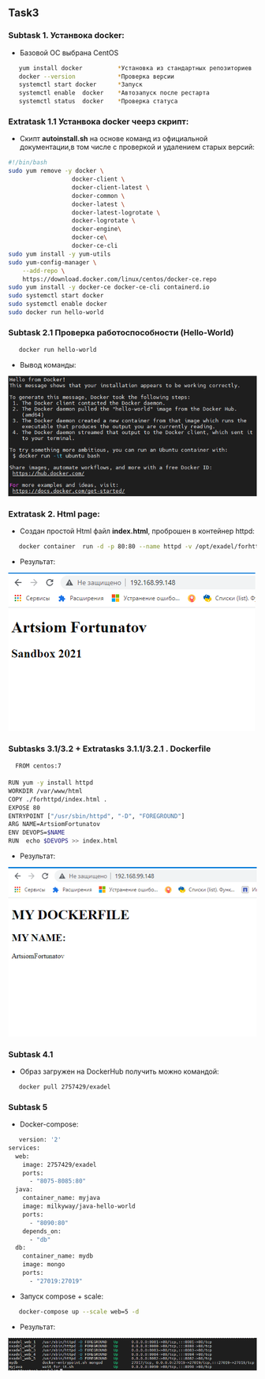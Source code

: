 <!-- ABOUT THE PROJECT -->
## Task3
### Subtask 1. Устанвока docker:
* Базовой ОС выбрана CentOS
```sh
   yum install docker          *Установка из стандартных репозиториев 
   docker --version            *Проверка версии
   systemctl start docker      *Запуск 
   systemctl enable  docker    *Автозапуск после рестарта
   systemctl status  docker    *Проверка статуса
   ```
### Extratask 1.1 Устанвока docker чеерз скрипт:
* Скипт **autoinstall.sh** на основе команд из официальной документации,в том числе с проверкой и удалением старых версий:
```sh
#!/bin/bash
sudo yum remove -y docker \
                  docker-client \
                  docker-client-latest \
                  docker-common \
                  docker-latest \
                  docker-latest-logrotate \
                  docker-logrotate \
                  docker-engine\
                  docker-ce\
                  docker-ce-cli
sudo yum install -y yum-utils 
sudo yum-config-manager \
    --add-repo \
    https://download.docker.com/linux/centos/docker-ce.repo
sudo yum install -y docker-ce docker-ce-cli containerd.io 
sudo systemctl start docker
sudo systemctl enable docker
sudo docker run hello-world
   ```
### Subtask 2.1 Проверка работоспособности (Hello-World)
```sh
   docker run hello-world
   ```
* Вывод команды:

![](https://github.com/ArtsiomFortunatov/exadel_internship/blob/master/task3/image/HelloWorld.png)

### Extratask 2. Html page:
* Создан простой Html файл **index.html**, проброшен в контейнер httpd:
```sh
   docker container  run -d -p 80:80 --name httpd -v /opt/exadel/forhttpd/index.html:/usr/local/apache2/htdocs/index.html httpd
   ```
* Результат:

![](https://github.com/ArtsiomFortunatov/exadel_internship/blob/master/task3/image/ChangeHtml.png)

### Subtasks 3.1/3.2 + Extratasks 3.1.1/3.2.1 . Dockerfile

```sh
  FROM centos:7

RUN yum -y install httpd 
WORKDIR /var/www/html
COPY ./forhttpd/index.html .
EXPOSE 80
ENTRYPOINT ["/usr/sbin/httpd", "-D", "FOREGROUND"]
ARG NAME=ArtsiomFortunatov
ENV DEVOPS=$NAME
RUN  echo $DEVOPS >> index.html
   ```
* Результат:

![](https://github.com/ArtsiomFortunatov/exadel_internship/blob/master/task3/image/Dockerfile.png)

### Subtask 4.1
* Образ загружен на DockerHub получить можно командой:

```sh
   docker pull 2757429/exadel
   ```
### Subtask 5

* Docker-compose:
```sh
   version: '2'
services:
  web:
    image: 2757429/exadel
    ports:
      - "8075-8085:80"
  java:
    container_name: myjava
    image: milkyway/java-hello-world
    ports:
      - "8090:80"
    depends_on:
      - "db"
  db:
    container_name: mydb
    image: mongo
    ports:
      - "27019:27019"
   ```

* Запуск compose + scale:
```sh
   docker-compose up --scale web=5 -d
   ```
* Результат:


![](https://github.com/ArtsiomFortunatov/exadel_internship/blob/master/task3/image/scale.png)